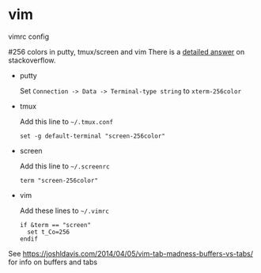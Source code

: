 # vim
vimrc config


#256 colors in putty, tmux/screen and vim
There is a [detailed answer](http://stackoverflow.com/a/15378816/390643) on stackoverflow. 

- putty

  Set `Connection -> Data -> Terminal-type string` to `xterm-256color`

- tmux

  Add this line to `~/.tmux.conf`
  ```
  set -g default-terminal "screen-256color"
  ```

- screen

  Add this line to `~/.screenrc`
  ```
  term "screen-256color"
  ```

- vim

  Add these lines to `~/.vimrc`
  ```
  if &term == "screen"
    set t_Co=256
  endif
  ```
See https://joshldavis.com/2014/04/05/vim-tab-madness-buffers-vs-tabs/ for info on buffers and tabs
